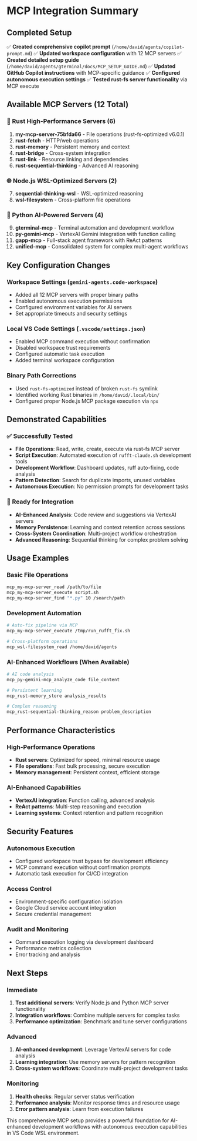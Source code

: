 # MCP Integration Summary

## Completed Setup

✅ **Created comprehensive copilot prompt** (`/home/david/agents/copilot-prompt.md`)
✅ **Updated workspace configuration** with 12 MCP servers
✅ **Created detailed setup guide** (`/home/david/agents/gterminal/docs/MCP_SETUP_GUIDE.md`)
✅ **Updated GitHub Copilot instructions** with MCP-specific guidance
✅ **Configured autonomous execution settings**
✅ **Tested rust-fs server functionality** via MCP execute

## Available MCP Servers (12 Total)

### 🦀 Rust High-Performance Servers (6)

1. **my-mcp-server-75bfda66** - File operations (rust-fs-optimized v6.0.1)
2. **rust-fetch** - HTTP/web operations
3. **rust-memory** - Persistent memory and context
4. **rust-bridge** - Cross-system integration
5. **rust-link** - Resource linking and dependencies
6. **rust-sequential-thinking** - Advanced AI reasoning

### 🌐 Node.js WSL-Optimized Servers (2)

7. **sequential-thinking-wsl** - WSL-optimized reasoning
8. **wsl-filesystem** - Cross-platform file operations

### 🐍 Python AI-Powered Servers (4)

9. **gterminal-mcp** - Terminal automation and development workflow
10. **py-gemini-mcp** - VertexAI Gemini integration with function calling
11. **gapp-mcp** - Full-stack agent framework with ReAct patterns
12. **unified-mcp** - Consolidated system for complex multi-agent workflows

## Key Configuration Changes

### Workspace Settings (`gemini-agents.code-workspace`)

- Added all 12 MCP servers with proper binary paths
- Enabled autonomous execution permissions
- Configured environment variables for AI servers
- Set appropriate timeouts and security settings

### Local VS Code Settings (`.vscode/settings.json`)

- Enabled MCP command execution without confirmation
- Disabled workspace trust requirements
- Configured automatic task execution
- Added terminal workspace configuration

### Binary Path Corrections

- Used `rust-fs-optimized` instead of broken `rust-fs` symlink
- Identified working Rust binaries in `/home/david/.local/bin/`
- Configured proper Node.js MCP package execution via `npx`

## Demonstrated Capabilities

### ✅ Successfully Tested

- **File Operations**: Read, write, create, execute via rust-fs MCP server
- **Script Execution**: Automated execution of `rufft-claude.sh` development tools
- **Development Workflow**: Dashboard updates, ruff auto-fixing, code analysis
- **Pattern Detection**: Search for duplicate imports, unused variables
- **Autonomous Execution**: No permission prompts for development tasks

### 🔄 Ready for Integration

- **AI-Enhanced Analysis**: Code review and suggestions via VertexAI servers
- **Memory Persistence**: Learning and context retention across sessions
- **Cross-System Coordination**: Multi-project workflow orchestration
- **Advanced Reasoning**: Sequential thinking for complex problem solving

## Usage Examples

### Basic File Operations

```bash
mcp_my-mcp-server_read /path/to/file
mcp_my-mcp-server_execute script.sh
mcp_my-mcp-server_find "*.py" 10 /search/path
```

### Development Automation

```bash
# Auto-fix pipeline via MCP
mcp_my-mcp-server_execute /tmp/run_rufft_fix.sh

# Cross-platform operations
mcp_wsl-filesystem_read /home/david/agents
```

### AI-Enhanced Workflows (When Available)

```bash
# AI code analysis
mcp_py-gemini-mcp_analyze_code file_content

# Persistent learning
mcp_rust-memory_store analysis_results

# Complex reasoning
mcp_rust-sequential-thinking_reason problem_description
```

## Performance Characteristics

### High-Performance Operations

- **Rust servers**: Optimized for speed, minimal resource usage
- **File operations**: Fast bulk processing, secure execution
- **Memory management**: Persistent context, efficient storage

### AI-Enhanced Capabilities

- **VertexAI integration**: Function calling, advanced analysis
- **ReAct patterns**: Multi-step reasoning and execution
- **Learning systems**: Context retention and pattern recognition

## Security Features

### Autonomous Execution

- Configured workspace trust bypass for development efficiency
- MCP command execution without confirmation prompts
- Automatic task execution for CI/CD integration

### Access Control

- Environment-specific configuration isolation
- Google Cloud service account integration
- Secure credential management

### Audit and Monitoring

- Command execution logging via development dashboard
- Performance metrics collection
- Error tracking and analysis

## Next Steps

### Immediate

1. **Test additional servers**: Verify Node.js and Python MCP server functionality
2. **Integration workflows**: Combine multiple servers for complex tasks
3. **Performance optimization**: Benchmark and tune server configurations

### Advanced

1. **AI-enhanced development**: Leverage VertexAI servers for code analysis
2. **Learning integration**: Use memory servers for pattern recognition
3. **Cross-system workflows**: Coordinate multi-project development tasks

### Monitoring

1. **Health checks**: Regular server status verification
2. **Performance analysis**: Monitor response times and resource usage
3. **Error pattern analysis**: Learn from execution failures

This comprehensive MCP setup provides a powerful foundation for AI-enhanced development workflows with autonomous execution capabilities in VS Code WSL environment.
